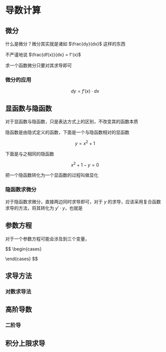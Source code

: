 # 导数计算

## 微分

什么是微分？微分其实就是诸如 $\frac{dy}{dx}$ 这样的东西

不严谨地说 $\frac{df(x)}{dx} = f'(x)$

求一个函数微分只要对其求导即可

### 微分的应用

$$
dy = f'(x)\cdot dx
$$

## 显函数与隐函数

对于显函数与隐函数，只是表达方式上的区别，不改变其的函数本质

隐函数是由隐式定义的函数，下面是一个与隐函数相对的显函数

$$
y = x^2+1
$$

下面是与之相同的隐函数

$$
x^2+1-y = 0
$$

把一个隐函数转化为一个显函数的过程叫做显化

### 隐函数求微分

对于隐函数求微分，直接两边同时求导即可，对于 $y$ 的求导，应该采用复合函数求导的方法，将其转化为 $y'\cdot y$，也就是

## 参数方程

对于一个参数方程可能会涉及到三个变量，

$$
\begin{cases}

\end{cases}
$$

## 求导方法

### 对数求导法

### 

## 高阶导数




### 二阶导

## 积分上限求导
